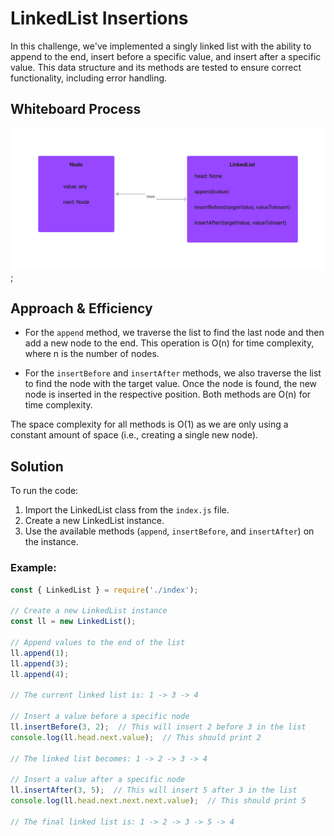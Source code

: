 # LinkedList Insertions

In this challenge, we've implemented a singly linked list with the ability to append to the end, insert before a specific value, and insert after a specific value. This data structure and its methods are tested to ensure correct functionality, including error handling.

## Whiteboard Process

![LinkedListInsertions UML](../assets/linkedListsInsertion-uml.png);


## Approach & Efficiency

- For the `append` method, we traverse the list to find the last node and then add a new node to the end. This operation is O(n) for time complexity, where n is the number of nodes.
  
- For the `insertBefore` and `insertAfter` methods, we also traverse the list to find the node with the target value. Once the node is found, the new node is inserted in the respective position. Both methods are O(n) for time complexity.

The space complexity for all methods is O(1) as we are only using a constant amount of space (i.e., creating a single new node).

## Solution

To run the code:
1. Import the LinkedList class from the `index.js` file.
2. Create a new LinkedList instance.
3. Use the available methods (`append`, `insertBefore`, and `insertAfter`) on the instance.

### Example:

```javascript
const { LinkedList } = require('./index');

// Create a new LinkedList instance
const ll = new LinkedList();

// Append values to the end of the list
ll.append(1);
ll.append(3);
ll.append(4);

// The current linked list is: 1 -> 3 -> 4

// Insert a value before a specific node
ll.insertBefore(3, 2);  // This will insert 2 before 3 in the list
console.log(ll.head.next.value);  // This should print 2

// The linked list becomes: 1 -> 2 -> 3 -> 4

// Insert a value after a specific node
ll.insertAfter(3, 5);  // This will insert 5 after 3 in the list
console.log(ll.head.next.next.next.value);  // This should print 5

// The final linked list is: 1 -> 2 -> 3 -> 5 -> 4
